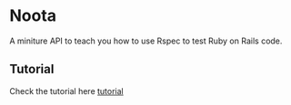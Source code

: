 # Noota
A miniture API to teach you how to use Rspec to test Ruby on Rails code. 

## Tutorial
Check the tutorial here [tutorial](rspec_tutorial.pdf)
